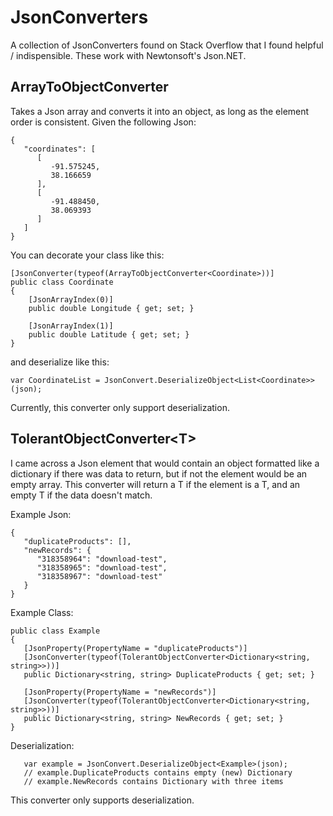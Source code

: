 # JsonConverters
A collection of JsonConverters found on Stack Overflow that I found helpful / indispensible.  These work with Newtonsoft's Json.NET.

## ArrayToObjectConverter
Takes a Json array and converts it into an object, as long as the element order is consistent.  Given the following Json:

```
{
   "coordinates": [
      [
         -91.575245,
         38.166659
      ],
      [
         -91.488450,
         38.069393
      ]
   ]
}
```
You can decorate your class like this:
```
[JsonConverter(typeof(ArrayToObjectConverter<Coordinate>))]
public class Coordinate
{
	[JsonArrayIndex(0)]
	public double Longitude { get; set; }

	[JsonArrayIndex(1)]
	public double Latitude { get; set; }
}
```
and deserialize like this:
```
var CoordinateList = JsonConvert.DeserializeObject<List<Coordinate>>(json);
```
Currently, this converter only support deserialization.
## TolerantObjectConverter\<T\>
I came across a Json element that would contain an object formatted like a dictionary if there was data to return, but if not the element would be an empty array.  This converter will return a T if the element is a T, and an empty T if the data doesn't match.

Example Json:
```
{
   "duplicateProducts": [],
   "newRecords": {
      "318358964": "download-test",
      "318358965": "download-test",
      "318358967": "download-test"
   }
}
```
Example Class:
```
public class Example
{
   [JsonProperty(PropertyName = "duplicateProducts")]
   [JsonConverter(typeof(TolerantObjectConverter<Dictionary<string, string>>))]
   public Dictionary<string, string> DuplicateProducts { get; set; }

   [JsonProperty(PropertyName = "newRecords")]
   [JsonConverter(typeof(TolerantObjectConverter<Dictionary<string, string>>))]
   public Dictionary<string, string> NewRecords { get; set; }
}
```
Deserialization:
```
   var example = JsonConvert.DeserializeObject<Example>(json);
   // example.DuplicateProducts contains empty (new) Dictionary
   // example.NewRecords contains Dictionary with three items
```
This converter only supports deserialization.